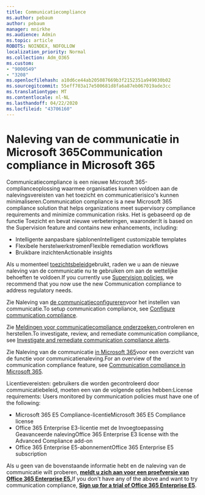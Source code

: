 ```yaml
---
title: Communicatiecompliance
ms.author: pebaum
author: pebaum
manager: mnirkhe
ms.audience: Admin
ms.topic: article
ROBOTS: NOINDEX, NOFOLLOW
localization_priority: Normal
ms.collection: Adm_O365
ms.custom:
- "9000549"
- "3208"
ms.openlocfilehash: a10d6ce44ab205087669b3f2152351a949030b02
ms.sourcegitcommit: 55eff703a17e500681d8fa6a87eb067019ade3cc
ms.translationtype: MT
ms.contentlocale: nl-NL
ms.lasthandoff: 04/22/2020
ms.locfileid: "43706160"
---
```

# <a name="communication-compliance-in-microsoft-365"></a><span data-ttu-id="4a604-102">Naleving van de communicatie in Microsoft 365</span><span class="sxs-lookup"><span data-stu-id="4a604-102">Communication compliance in Microsoft 365</span></span>

<span data-ttu-id="4a604-103">Communicatiecompliance is een nieuwe Microsoft 365-complianceoplossing waarmee organisaties kunnen voldoen aan de nalevingsvereisten van het toezicht en communicatierisico's kunnen minimaliseren.</span><span class="sxs-lookup"><span data-stu-id="4a604-103">Communication compliance is a new Microsoft 365 compliance solution that helps organizations meet supervisory compliance requirements and minimize communication risks.</span></span> <span data-ttu-id="4a604-104">Het is gebaseerd op de functie Toezicht en bevat nieuwe verbeteringen, waaronder:</span><span class="sxs-lookup"><span data-stu-id="4a604-104">It is based on the Supervision feature and contains new enhancements, including:</span></span>

- <span data-ttu-id="4a604-105">Intelligente aanpasbare sjablonen</span><span class="sxs-lookup"><span data-stu-id="4a604-105">Intelligent customizable templates</span></span>
- <span data-ttu-id="4a604-106">Flexibele herstelwerkstromen</span><span class="sxs-lookup"><span data-stu-id="4a604-106">Flexible remediation workflows</span></span>
- <span data-ttu-id="4a604-107">Bruikbare inzichten</span><span class="sxs-lookup"><span data-stu-id="4a604-107">Actionable insights</span></span>

<span data-ttu-id="4a604-108">Als u momenteel [toezichtsbeleid](https://docs.microsoft.com/microsoft-365/compliance/supervision-policies)gebruikt, raden we u aan de nieuwe naleving van de communicatie nu te gebruiken om aan de wettelijke behoeften te voldoen.</span><span class="sxs-lookup"><span data-stu-id="4a604-108">If you currently use [Supervision policies](https://docs.microsoft.com/microsoft-365/compliance/supervision-policies), we recommend that you now use the new Communication compliance to address regulatory needs.</span></span>

<span data-ttu-id="4a604-109">Zie Naleving van [de communicatieconfigureren](https://docs.microsoft.com/microsoft-365/compliance/communication-compliance-configure)voor het instellen van communicatie.</span><span class="sxs-lookup"><span data-stu-id="4a604-109">To setup communication compliance, see [Configure communication compliance](https://docs.microsoft.com/microsoft-365/compliance/communication-compliance-configure).</span></span>

<span data-ttu-id="4a604-110">Zie [Meldingen voor communicatiecompliance onderzoeken,](https://docs.microsoft.com/microsoft-365/compliance/communication-compliance-investigate-remediate)controleren en herstellen.</span><span class="sxs-lookup"><span data-stu-id="4a604-110">To investigate, review, and remediate communication compliance, see [Investigate and remediate communication compliance alerts](https://docs.microsoft.com/microsoft-365/compliance/communication-compliance-investigate-remediate).</span></span>

<span data-ttu-id="4a604-111">Zie Naleving van de communicatie [in Microsoft 365](https://docs.microsoft.com/microsoft-365/compliance/communication-compliance)voor een overzicht van de functie voor communicatienaleving.</span><span class="sxs-lookup"><span data-stu-id="4a604-111">For an overview of the communication compliance feature, see [Communication compliance in Microsoft 365](https://docs.microsoft.com/microsoft-365/compliance/communication-compliance).</span></span>

<span data-ttu-id="4a604-112">Licentievereisten: gebruikers die worden gecontroleerd door communicatiebeleid, moeten een van de volgende opties hebben:</span><span class="sxs-lookup"><span data-stu-id="4a604-112">License requirements: Users monitored by communication policies must have one of the following:</span></span>

- <span data-ttu-id="4a604-113">Microsoft 365 E5 Compliance-licentie</span><span class="sxs-lookup"><span data-stu-id="4a604-113">Microsoft 365 E5 Compliance license</span></span>
- <span data-ttu-id="4a604-114">Office 365 Enterprise E3-licentie met de Invoegtoepassing Geavanceerde naleving</span><span class="sxs-lookup"><span data-stu-id="4a604-114">Office 365 Enterprise E3 license with the Advanced Compliance add-on</span></span>
- <span data-ttu-id="4a604-115">Office 365 Enterprise E5-abonnement</span><span class="sxs-lookup"><span data-stu-id="4a604-115">Office 365 Enterprise E5 subscription</span></span>

<span data-ttu-id="4a604-116">Als u geen van de bovenstaande informatie hebt en de naleving van de communicatie wilt proberen, **[meldt u zich aan voor een proefversie van Office 365 Enterprise E5.](https://go.microsoft.com/fwlink/p/?LinkID=698279)**</span><span class="sxs-lookup"><span data-stu-id="4a604-116">If you don't have any of the above and want to try communication compliance, **[Sign up for a trial of Office 365 Enterprise E5](https://go.microsoft.com/fwlink/p/?LinkID=698279)**.</span></span>